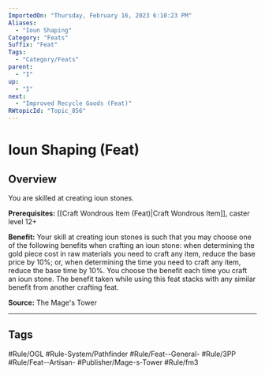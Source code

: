 ```yaml
---
ImportedOn: "Thursday, February 16, 2023 6:10:23 PM"
Aliases:
  - "Ioun Shaping"
Category: "Feats"
Suffix: "Feat"
Tags:
  - "Category/Feats"
parent:
  - "I"
up:
  - "I"
next:
  - "Improved Recycle Goods (Feat)"
RWtopicId: "Topic_856"
---
```

# Ioun Shaping (Feat)
## Overview
You are skilled at creating ioun stones.

**Prerequisites:** [[Craft Wondrous Item (Feat)|Craft Wondrous Item]], caster level 12+

**Benefit:** Your skill at creating ioun stones is such that you may choose one of the following benefits when crafting an ioun stone: when determining the gold piece cost in raw materials you need to craft any item, reduce the base price by 10%; or, when determining the time you need to craft any item, reduce the base time by 10%. You choose the benefit each time you craft an ioun stone. The benefit taken while using this feat stacks with any similar benefit from another crafting feat.

**Source:** The Mage's Tower


---
## Tags
#Rule/OGL #Rule-System/Pathfinder #Rule/Feat--General- #Rule/3PP #Rule/Feat--Artisan- #Publisher/Mage-s-Tower #Rule/fm3

